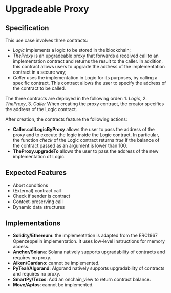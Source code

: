 # Upgradeable Proxy

## Specification

This use case involves three contracts:
- *Logic* implements a logic to be stored in the blockchain;
- *TheProxy* is an upgradeable proxy that forwards a received call to
an implementation contract and returns the result to the caller. In addition, this contract
allows users to upgrade the address of the implementation contract in a secure way;
- *Caller* uses the implementation in Logic for its purposes, by calling a specific contract.
This contract allows the user to specify the address of the contract to be called.

The three contracts are deployed in the following order: 1. *Logic*, 2. *TheProxy*, 3. *Caller*
When creating the proxy contract, the creator specifies the address of the Logic contract.

After creation, the contracts feature the following actions:
- **Caller.callLogicByProxy** allows the user to pass the address of the proxy and to execute
the logic inside the Logic contract. In particular, the function *check* of the Logic contract
returns *true* if the balance of the contract passed as an argument is lower than 100.
- **TheProxy.upgradeTo** allows the user to pass the address of the new implementation of Logic.

## Expected Features
- Abort conditions
- (External) contract call
- Check if sender is contract
- Context-preserving call
- Dynamic data structures

## Implementations

- **Solidity/Ethereum**: the implementation is adapted from the ERC1967 Openzeppelin
implementation. It uses low-level instructions for memory access.
- **Anchor/Solana**: Solana natively supports upgradability of contracts and requires no proxy.
- **Aiken/Cardano**: cannot be implemented.
- **PyTeal/Algorand**: Algorand natively supports upgradability of contracts and requires no proxy.
- **SmartPy/Tezos**: Add an onchain_view to return contract balance.
- **Move/Aptos**: cannot be implemented.

